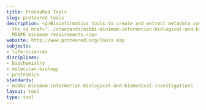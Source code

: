 ```yaml
---
title: ProteoRed Tools
slug: proteored-tools
description: <p>Bioinformatics tools to create and extract metadata compliant with
  the <a href="../standards/mibbi-minimum-information-biological-and-biomedical-investigations.html">MIBBI</a>-registered
  MIAPE minimum requirements.</p>
website: http://www.proteored.org/Tools.asp
subjects:
- life-sciences
disciplines:
- biochemistry
- molecular-biology
- proteomics
standards:
- mibbi-minimum-information-biological-and-biomedical-investigations
layout: tool
type: tool
---
```


